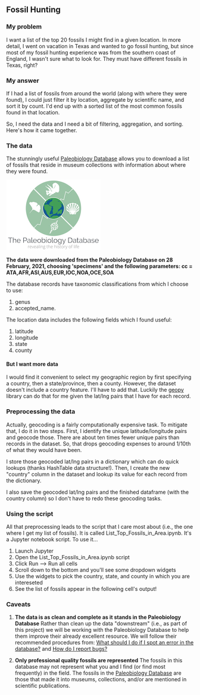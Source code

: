 ## Fossil Hunting

### My problem
I want a list of the top 20 fossils I might find in a given location.  In more detail, I went on vacation in Texas and wanted to go fossil hunting, but since most of my fossil hunting experience was from the southern coast of England, I wasn't sure what to look for.  They must have different fossils in Texas, right?

### My answer
If I had a list of fossils from around the world (along with where they were found), I could just filter it by location, aggregate by scientific name, and sort it by count.  I'd end up with a sorted list of the most common fossils found in that location.

So, I need the data and I need a bit of filtering, aggregation, and sorting.  Here's how it came together.

### The data

The stunningly useful [Paleobiology Database](https://paleobiodb.org/) allows you to download a list of fossils that reside in museum collections with information about where they were found.

![](doc/images/pbdb_color.jpg)

**The data were downloaded from the Paleobiology Database on 28 February, 2021, choosing 'specimens' and the following parameters: cc = ATA,AFR,ASI,AUS,EUR,IOC,NOA,OCE,SOA**

The database records have taxonomic classifications from which I choose to use: 
1. genus
2. accepted_name. 

The location data includes the following fields which I found useful:
1. latitude
2. longitude
3. state
4. county

#### But I want more data
I would find it convenient to select my geographic region by first specifying a country, then a state/province, then a county.  However, the dataset doesn't include a country feature.  I'll have to add that.  Luckily the [geopy](https://pypi.org/project/geopy/) library can do that for me given the lat/lng pairs that I have for each record.

### Preprocessing the data
Actually, geocoding is a fairly computationally expensive task.  To mitigate that, I do it in two steps.  First, I identify the unique latitude/longitude pairs and geocode those.  There are about ten times fewer unique pairs than records in the dataset.  So, that drops geocoding expenses to around 1/10th of what they would have been.

I store those geocoded lat/lng pairs in a dictionary which can do quick lookups (thanks HashTable data structure!).  Then, I create the new "country" column in the dataset and lookup its value for each record from the dictionary.

I also save the geocoded lat/lng pairs and the finished dataframe (with the country column) so I don't have to redo these geocoding tasks.

### Using the script
All that preprocessing leads to the script that I care most about (i.e., the one where I get my list of fossils).  It is called List_Top_Fossils_in_Area.ipynb.  It's a Jupyter notebook script.  To use it...

1. Launch Jupyter
2. Open the List_Top_Fossils_in_Area.ipynb script
3. Click Run --> Run all cells
4. Scroll down to the bottom and you'll see some dropdown widgets
5. Use the widgets to pick the country, state, and county in which you are intereseted
6. See the list of fossils appear in the following cell's output!

### Caveats
1. **The data is as clean and complete as it stands in the Paleobiology Database**
Rather than clean up the data "downstream" (i.e., as part of this project) we will be working with the Paleobiology Database to help them improve their already excellent resource.  We will follow their recommended procedures from:
[What should I do if I spot an error in the database?](https://paleobiodb.org/#/faq/what-should-i-do-if-i-spot-an-error-in-the-database-)
and
[How do I report bugs?](https://paleobiodb.org/#/faq/how-do-i-report-bugs-)

2. **Only professional quality fossils are represented**
The fossils in this database may not represent what you and I find (or find most frequently) in the field.  The fossils in the [Paleobiology Database](https://paleobiodb.org/) are those that made it into museums, collections, and/or are mentioned in scientific publications.






